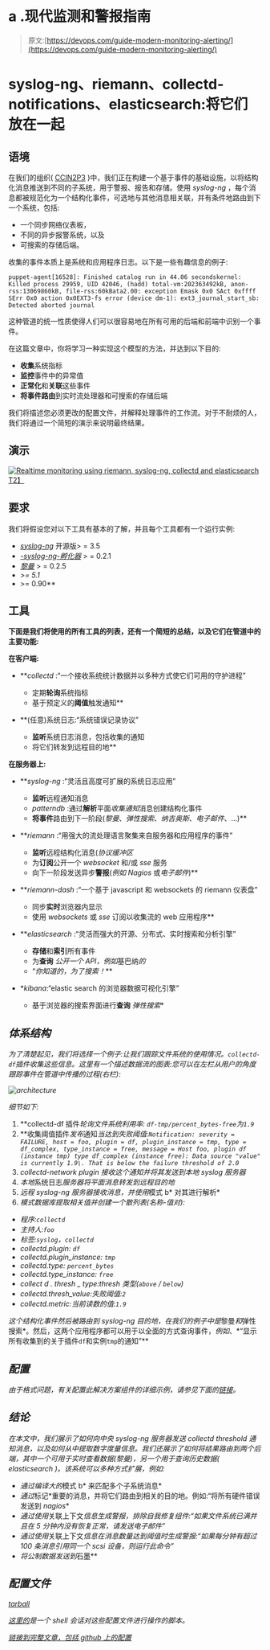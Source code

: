 # a .现代监测和警报指南

> 原文:[https://devops.com/guide-modern-monitoring-alerting/](https://devops.com/guide-modern-monitoring-alerting/)

# syslog-ng、riemann、collectd-notifications、elasticsearch:将它们放在一起

## 语境

在我们的组织( [CCIN2P3](http://cc.in2p3.fr) )中，我们正在构建一个基于事件的基础设施，以将结构化消息推送到不同的子系统，用于警报、报告和存储。使用 *syslog-ng* ，每个消息都被规范化为一个结构化事件，可选地与其他消息相关联，并有条件地路由到下一个系统，包括:

*   一个同步网络仪表板，
*   不同的异步报警系统，以及
*   可搜索的存储后端。

收集的事件本质上是系统和应用程序日志。以下是一些有趣信息的例子:

```
puppet-agent[16528]: Finished catalog run in 44.06 secondskernel: Killed process 29959, UID 42046, (hadd) total-vm:202363492kB, anon-rss:13069860kB, file-rss:60kBata2.00: exception Emask 0x0 SAct 0xffff SErr 0x0 action 0x0EXT3-fs error (device dm-1): ext3_journal_start_sb: Detected aborted journal
```

这种管道的统一性质使得人们可以很容易地在所有可用的后端和前端中识别一个事件。

在这篇文章中，你将学习一种实现这个模型的方法，并达到以下目的:

*   **收集**系统指标
*   **监控**事件中的异常值
*   **正常化**和**关联**这些事件
*   **将事件路由**到实时流处理器和可搜索的存储后端

我们将描述您必须更改的配置文件，并解释处理事件的工作流。对于不耐烦的人，我们将通过一个简短的演示来说明最终结果。

## 演示

[![Realtime monitoring using riemann, syslog-ng, collectd and elasticsearch](../Images/ee4c13e6ac9563f49b256ccd43f5a0e2.png)T2】](https://www.youtube.com/watch?v=iVoTPD8HKkw&vq=hd720)

## 要求

我们将假设您对以下工具有基本的了解，并且每个工具都有一个运行实例:

*   [*syslog-ng*](https://syslog-ng.org) 开源版> = 3.5
*   [*-syslog-ng-孵化器*](https://github.com/balabit/syslog-ng-incubator) > = 0.2.1
*   [*黎曼*](http://riemann.io) > = 0.2.5
*   [](https://collectd.org)*>= 5.1*
*   *[](http://elasticsearch.org)*>= 0.90**

## **工具**

**下面是我们将使用的所有工具的列表，还有一个简短的总结，以及它们在管道中的主要功能:**

**在客户端:**

*   ***collectd* :“一个接收系统统计数据并以多种方式使它们可用的守护进程”

    *   定期**轮询**系统指标
    *   基于预定义的**阈值**触发通知** 
*   **(任意)系统日志:“系统错误记录协议”

    *   **监听**系统日志消息，包括收集的通知
    *   将它们转发到远程目的地** 

**在服务器上:**

*   ***syslog-ng* :“灵活且高度可扩展的系统日志应用”

    *   **监听**远程通知消息
    *   *patterndb* :通过**解析**平面*收集通知*消息创建结构化事件
    *   **将事件**路由到下一阶段(*黎曼*、*弹性搜索*、*纳吉奥斯*、*电子邮件*、…)** 
*   ***riemann* :“用强大的流处理语言聚集来自服务器和应用程序的事件”

    *   **监听**远程结构化消息(*协议缓冲区*
    *   为**订阅**公开一个 *websocket* 和/或 *sse* 服务
    *   向下一阶段发送异步**警报**(*例如* *Nagios* 或*电子邮件*)** 
*   ***riemann-dash* :“一个基于 javascript 和 websockets 的 riemann 仪表盘”

    *   同步**实时**浏览器内显示
    *   使用 *websockets* 或 *sse* 订阅以收集流的 web 应用程序** 
*   ***elasticsearch* :“灵活而强大的开源、分布式、实时搜索和分析引擎”

    *   **存储**和**索引**所有事件
    *   为**查询** *公开一个 API，例如*基巴纳*的*
    *   “*你知道的，为了搜索！*** 
*   **kibana*:“elastic search 的浏览器数据可视化引擎”

    *   基于浏览器的搜索界面进行**查询** *弹性搜索** 

## *体系结构*

*为了清楚起见，我们将选择一个例子:让我们跟踪文件系统的使用情况。`collectd-df`插件收集这些信息。这里有一个描述数据流的图表:您可以在左栏从用户的角度跟踪事件在管道中传播的过程(右栏):*

*![architecture](../Images/fd4da811eb7ce150668bfd592bfe29c0.png "Architecture")*

*细节如下:*

1.  **collectd-df 插件*轮询文件系统利用率:
    `df-tmp/percent_bytes-free`为`1.9`*
2.  **收集阈值插件*发布*通知*当达到失败阈值:`Notification: severity = FAILURE, host = foo, plugin = df, plugin_instance = tmp, type = df_complex, type_instance = free, message = Host foo, plugin df (instance tmp) type df_complex (instance free): Data source "value" is currently 1.9\. That is below the failure threshold of 2.0`*
3.  **collectd-network plugin* 接收这个*通知*并将其发送到本地 *syslog* 服务器*
4.  *本地*系统日志*服务器将平面消息转发到远程目的地*
5.  *远程 *syslog-ng* 服务器接收消息，并使用*模式 b* 对其进行解析*
6.  **模式数据库*提取相关值并创建一个*散列表*(名称-值对):*

*   *程序:`collectd`*
*   *主持人:`foo`*
*   *标签:`syslog`，`collectd`*
*   *collectd.plugin: `df`*
*   *collectd.plugin_instance: `tmp`*
*   *collectd.type: `percent_bytes`*
*   *collectd.type_instance: `free`*
*   *collect d . thresh _ type:thresh 类型(`above` / `below`)*
*   *collectd.thresh_value:失败阈值:`2`*
*   *collectd.metric:当前读数的值:`1.9`*

*这个结构化事件然后被路由到 *syslog-ng 目的地*，在我们的例子中是*黎曼*和*弹性搜索*。然后，这两个应用程序都可以用于以全面的方式查询事件，*例如*、*“显示所有收集到的关于插件`df`和实例`tmp`的通知”**

## *配置*

*由于格式问题，有关配置此解决方案组件的详细示例，请参见下面的[链接](https://github.com/faxm0dem/guide-modern-monitoring-alerting)。*

## *结论*

*在本文中，我们展示了如何向中央 *syslog-ng* 服务器发送 *collectd* threshold 通知消息，以及如何从中提取数字度量信息。我们还展示了如何将结果路由到两个后端，其中一个可用于实时查看数据(*黎曼*)，另一个用于查询历史数据( *elasticsearch* )。该系统可以多种方式扩展，例如:*

*   *通过编译大的*模式 b* 来匹配多个子系统消息*
*   *通过*标记*重要的消息，并将它们路由到相关的目的地。例如:“将所有硬件错误发送到 *nagios**
*   *通过使用*关联上下文*信息生成警报，排除自我修复组件:“如果文件系统已满并且在 5 分钟内没有恢复正常，请发送电子邮件”*
*   *通过使用*关联上下文*信息在消息数量达到阈值时生成警报:“如果每分钟有超过 100 条消息引用同一个 *scsi* 设备，则运行此命令”*
*   *将公制数据发送到*石墨**

## *配置文件*

*[tarball](https://www.balabit.com/support/documentation/pdf/syslog-ng-riemann-elasticsearch.tgz)*

*[这里的](https://github.com/faxm0dem/guide-modern-monitoring-alerting#configuration-files)是一个 shell 会话对这些配置文件进行操作的脚本。*

*[链接到完整文章，包括 github 上的配置](https://github.com/faxm0dem/guide-modern-monitoring-alerting/blob/master/full-article.md)*